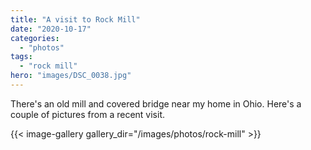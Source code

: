 ```yaml
---
title: "A visit to Rock Mill"
date: "2020-10-17"
categories: 
  - "photos"
tags: 
  - "rock mill"
hero: "images/DSC_0038.jpg"
---
```


There's an old mill and covered bridge near my home in Ohio. Here's a couple of pictures from a recent visit.

{{< image-gallery gallery_dir="/images/photos/rock-mill" >}}